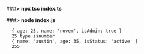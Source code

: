 ###**> npx tsc index.ts**    

###**> node index.js**
      
      { age: 25, name: 'novem', isAdmin: true }
      25 type isnumber
      { name: 'austin', age: 35, isStatus: 'active' }
      255
